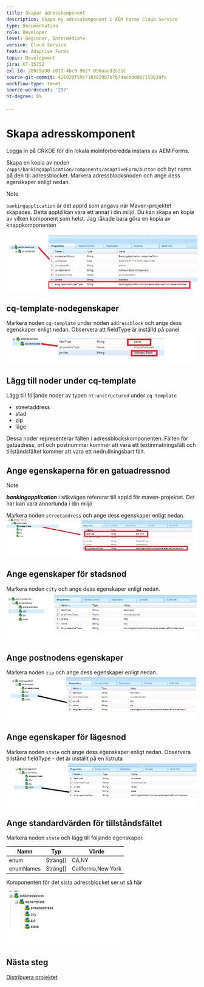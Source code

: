 ```yaml
---
title: Skapar adresskomponent
description: Skapa ny adresskomponent i AEM Forms Cloud Service
type: Documentation
role: Developer
level: Beginner, Intermediate
version: Cloud Service
feature: Adaptive Forms
topic: Development
jira: KT-15752
exl-id: 280c9a30-e017-4bc0-9027-096aac82c22c
source-git-commit: 426020f59c7103829b7b7b74acb0ddb7159b39fa
workflow-type: tm+mt
source-wordcount: '297'
ht-degree: 0%

---
```


# Skapa adresskomponent

Logga in på CRXDE för din lokala molnförberedda instans av AEM Forms.

Skapa en kopia av noden ``/apps/bankingapplication/components/adaptiveForm/button`` och byt namn på den till adressblocket. Markera adressblocksnoden och ange dess egenskaper enligt nedan.

>[!NOTE]
>
> ``bankingapplication`` är det appId som angavs när Maven-projektet skapades. Detta appId kan vara ett annat i din miljö. Du kan skapa en kopia av vilken komponent som helst. Jag råkade bara göra en kopia av knappkomponenten


![adressbloc](assets/address-properties.png)

## cq-template-nodegenskaper

Markera noden ``cq-template`` under noden ``addressblock`` och ange dess egenskaper enligt nedan. Observera att fieldType är inställd på panel
![cq-template](assets/cq-template.png)

## Lägg till noder under cq-template

Lägg till följande noder av typen ``nt:unstructured`` under ``cq-template``

* streetaddress
* stad
* zip
* läge

Dessa noder representerar fälten i adressblockskomponenten. Fälten för gatuadress, ort och postnummer kommer att vara ett textinmatningsfält och tillståndsfältet kommer att vara ett nedrullningsbart fält.

## Ange egenskaperna för en gatuadressnod

>[!NOTE]
>
> **_bankingapplication_** i sökvägen refererar till appId för maven-projektet. Det här kan vara annorlunda i din miljö

Markera noden ``streetaddress`` och ange dess egenskaper enligt nedan.
![gatuadress](assets/streetaddress.png)

## Ange egenskaper för stadsnod

Markera noden ``city`` och ange dess egenskaper enligt nedan.
![stad](assets/city.png)

## Ange postnodens egenskaper

Markera noden ``zip`` och ange dess egenskaper enligt nedan.
![zip](assets/zip.png)

## Ange egenskaper för lägesnod

Markera noden ``state`` och ange dess egenskaper enligt nedan. Observera tillstånd fieldType - det är inställt på en listruta
![läge](assets/state.png)

## Ange standardvärden för tillståndsfältet

Markera noden ``state`` och lägg till följande egenskaper.

| Namn | Typ | Värde |
|----------|----------|---------------------|
| enum | Sträng[] | CA,NY |
| enumNames | Sträng[] | California,New York |


Komponenten för det sista adressblocket ser ut så här

![slutadress](assets/crx-address-block.png)

## Nästa steg

[Distribuera projektet](./deploy-your-project.md)
